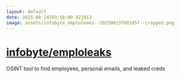 ```yaml
---
layout: default
date: 2025-08-14T03:16:09.921913
image: assets/infobyte_emploleaks--20250813T001857--cropped.png
---
```


# [infobyte/emploleaks](https://github.com/infobyte/emploleaks)

OSINT tool to find employees, personal emails, and leaked creds
